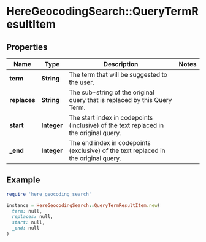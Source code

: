 # HereGeocodingSearch::QueryTermResultItem

## Properties

| Name | Type | Description | Notes |
| ---- | ---- | ----------- | ----- |
| **term** | **String** | The term that will be suggested to the user. |  |
| **replaces** | **String** | The sub-string of the original query that is replaced by this Query Term. |  |
| **start** | **Integer** | The start index in codepoints (inclusive) of the text replaced in the original query. |  |
| **_end** | **Integer** | The end index in codepoints (exclusive) of the text replaced in the original query. |  |

## Example

```ruby
require 'here_geocoding_search'

instance = HereGeocodingSearch::QueryTermResultItem.new(
  term: null,
  replaces: null,
  start: null,
  _end: null
)
```

